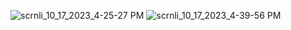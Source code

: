 ![scrnli_10_17_2023_4-25-27 PM](https://github.com/KhurramMunir95/KhurramMunir95.github.io/assets/65067609/180b9b67-3377-4dad-a7fb-72179207b710)
![scrnli_10_17_2023_4-39-56 PM](https://github.com/KhurramMunir95/KhurramMunir95.github.io/assets/65067609/2a68976a-8506-4d28-9f60-0dd053eec0ba)
